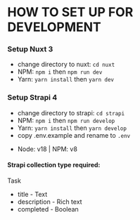 # HOW TO SET UP FOR DEVELOPMENT

### Setup Nuxt 3
- change directory to nuxt: `cd nuxt`
- NPM: `npm i` then `npm run dev`
- Yarn: `yarn install` then `yarn dev`

### Setup Strapi 4
- change directory to strapi: `cd strapi`
- NPM: `npm i` then `npm run develop`
- Yarn: `yarn install` then `yarn develop`
- copy .env.example and rename to `.env`

* Node: v18 | NPM: v8

#### Strapi collection type required:
Task
- title - Text
- description - Rich text
- completed - Boolean
